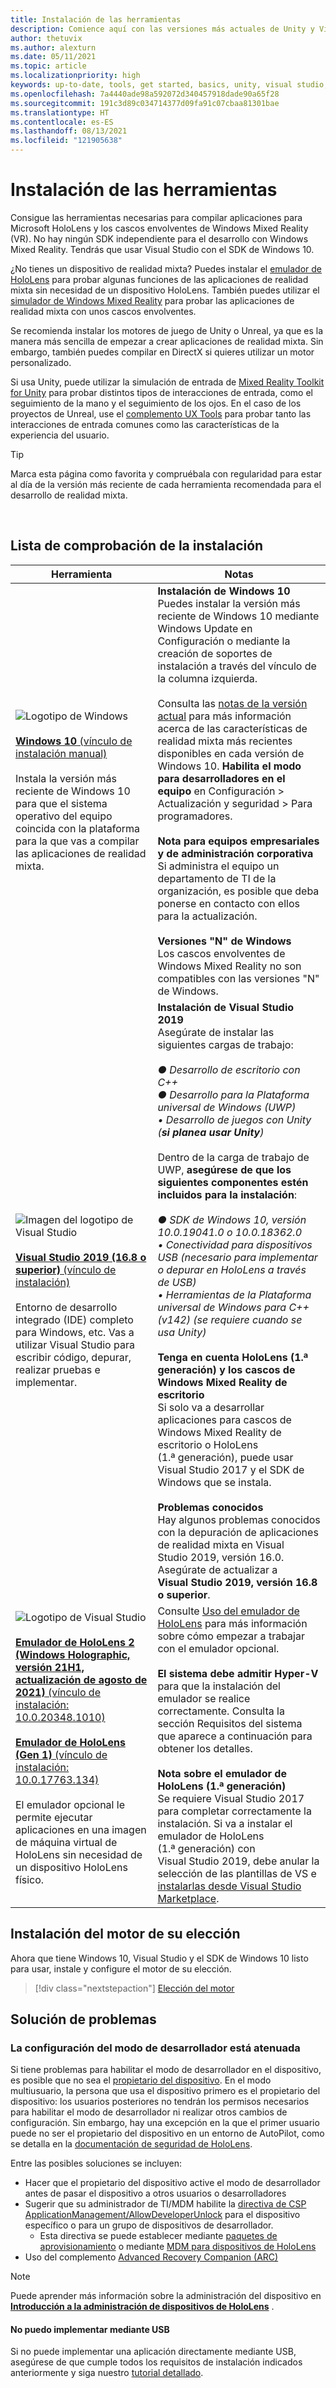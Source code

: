 ```yaml
---
title: Instalación de las herramientas
description: Comience aquí con las versiones más actuales de Unity y Visual Studio, y con las herramientas recomendadas para el desarrollo de HoloLens y VR.
author: thetuvix
ms.author: alexturn
ms.date: 05/11/2021
ms.topic: article
ms.localizationpriority: high
keywords: up-to-date, tools, get started, basics, unity, visual studio, toolkit, mixed reality headset, windows mixed reality headset, virtual reality headset, installation, Windows, HoloLens, emulator, unreal, openxr
ms.openlocfilehash: 7a4440ade98a592072d340457918dade90a65f28
ms.sourcegitcommit: 191c3d89c034714377d09fa91c07cbaa81301bae
ms.translationtype: HT
ms.contentlocale: es-ES
ms.lasthandoff: 08/13/2021
ms.locfileid: "121905638"
---
```

# <a name="install-the-tools"></a>Instalación de las herramientas

Consigue las herramientas necesarias para compilar aplicaciones para Microsoft HoloLens y los cascos envolventes de Windows Mixed Reality (VR). No hay ningún SDK independiente para el desarrollo con Windows Mixed Reality. Tendrás que usar Visual Studio con el SDK de Windows 10.

¿No tienes un dispositivo de realidad mixta? Puedes instalar el [emulador de HoloLens](platform-capabilities-and-apis/using-the-hololens-emulator.md) para probar algunas funciones de las aplicaciones de realidad mixta sin necesidad de un dispositivo HoloLens. También puedes utilizar el [simulador de Windows Mixed Reality](platform-capabilities-and-apis/using-the-windows-mixed-reality-simulator.md) para probar las aplicaciones de realidad mixta con unos cascos envolventes.

Se recomienda instalar los motores de juego de Unity o Unreal, ya que es la manera más sencilla de empezar a crear aplicaciones de realidad mixta. Sin embargo, también puedes compilar en DirectX si quieres utilizar un motor personalizado.

Si usa Unity, puede utilizar la simulación de entrada de [Mixed Reality Toolkit for Unity](https://github.com/Microsoft/MixedRealityToolkit-Unity) para probar distintos tipos de interacciones de entrada, como el seguimiento de la mano y el seguimiento de los ojos. En el caso de los proyectos de Unreal, use el [complemento UX Tools](https://github.com/microsoft/MixedReality-UXTools-Unreal) para probar tanto las interacciones de entrada comunes como las características de la experiencia del usuario.

>[!TIP]
>Marca esta página como favorita y compruébala con regularidad para estar al día de la versión más reciente de cada herramienta recomendada para el desarrollo de realidad mixta.

<br>

## <a name="installation-checklist"></a>Lista de comprobación de la instalación

| Herramienta | Notas |
|---------|---------|
| ![Logotipo de Windows](images/Windows10_logo.png)<br><br><a href="https://www.microsoft.com/software-download/windows10" target="_blank">**Windows 10** (vínculo de instalación manual)</a><br><br>Instala la versión más reciente de Windows 10 para que el sistema operativo del equipo coincida con la plataforma para la que vas a compilar las aplicaciones de realidad mixta.  | **Instalación de Windows 10** <br> Puedes instalar la versión más reciente de Windows 10 mediante Windows Update en Configuración o mediante la creación de soportes de instalación a través del vínculo de la columna izquierda. <br><br>Consulta las [notas de la versión actual](/windows/mixed-reality/enthusiast-guide/release-notes-october-2018.md) para más información acerca de las características de realidad mixta más recientes disponibles en cada versión de Windows 10. **Habilita el modo para desarrolladores en el equipo** en Configuración > Actualización y seguridad > Para programadores. <br><br> **Nota para equipos empresariales y de administración corporativa**<br>Si administra el equipo un departamento de TI de la organización, es posible que deba ponerse en contacto con ellos para la actualización. <br><br> **Versiones "N" de Windows**<br> Los cascos envolventes de Windows Mixed Reality no son compatibles con las versiones "N" de Windows. |
| ![Imagen del logotipo de Visual Studio](images/visualstudio_logo.png)<br><br><a href="https://visualstudio.microsoft.com/downloads/" target="_blank">**Visual Studio 2019 (16.8 o superior)** (vínculo de instalación)</a> <br><br>Entorno de desarrollo integrado (IDE) completo para Windows, etc. Vas a utilizar Visual Studio para escribir código, depurar, realizar pruebas e implementar. | **Instalación de Visual Studio 2019** <br> Asegúrate de instalar las siguientes cargas de trabajo: <br><br>*● Desarrollo de escritorio con C++*<br>*● Desarrollo para la Plataforma universal de Windows (UWP)*<br>*• Desarrollo de juegos con Unity (**si planea usar Unity**)*<br><br>Dentro de la carga de trabajo de UWP, **asegúrese de que los siguientes componentes estén incluidos para la instalación**:<br><br>*● SDK de Windows 10, versión 10.0.19041.0 o 10.0.18362.0*<br>*• Conectividad para dispositivos USB (necesario para implementar o depurar en HoloLens a través de USB)*<br>*• Herramientas de la Plataforma universal de Windows para C++ (v142) (se requiere cuando se usa Unity)*<br><br>**Tenga en cuenta HoloLens (1.ª generación) y los cascos de Windows Mixed Reality de escritorio**<br>Si solo va a desarrollar aplicaciones para cascos de Windows Mixed Reality de escritorio o HoloLens (1.ª generación), puede usar Visual Studio 2017 y el SDK de Windows que se instala.<br><br>**Problemas conocidos**<br>Hay algunos problemas conocidos con la depuración de aplicaciones de realidad mixta en Visual Studio 2019, versión 16.0.  Asegúrate de actualizar a **Visual Studio 2019, versión 16.8 o superior**. |
| ![Logotipo de Visual Studio](images/HoloLensIcon.jpg)<br><br><a href="https://go.microsoft.com/fwlink/?linkid=2169418" target="_blank">**Emulador de HoloLens 2 (Windows Holographic, versión 21H1, actualización de agosto de 2021)** (vínculo de instalación: 10.0.20348.1010)</a><br> <br><a href="https://go.microsoft.com/fwlink/?linkid=2065980" target="_blank">**Emulador de HoloLens (Gen 1)** (vínculo de instalación: 10.0.17763.134)</a> <br><br>El emulador opcional le permite ejecutar aplicaciones en una imagen de máquina virtual de HoloLens sin necesidad de un dispositivo HoloLens físico.<br> <br> | Consulte [Uso del emulador de HoloLens](../develop/platform-capabilities-and-apis/using-the-hololens-emulator.md) para más información sobre cómo empezar a trabajar con el emulador opcional.<br> <br> **El sistema debe admitir Hyper-V** para que la instalación del emulador se realice correctamente. Consulta la sección Requisitos del sistema que aparece a continuación para obtener los detalles. <br> <br> **Nota sobre el emulador de HoloLens (1.ª generación)** <br>  Se requiere Visual Studio 2017 para completar correctamente la instalación. Si va a instalar el emulador de HoloLens (1.ª generación) con Visual Studio 2019, debe anular la selección de las plantillas de VS e [instalarlas desde Visual Studio Marketplace](https://marketplace.visualstudio.com/items?itemName=WindowsMixedRealityteam.WindowsMixedRealityAppTemplatesVSIX). |

## <a name="install-your-engine-of-choice"></a>Instalación del motor de su elección

Ahora que tiene Windows 10, Visual Studio y el SDK de Windows 10 listo para usar, instale y configure el motor de su elección.

> [!div class="nextstepaction"]
> [Elección del motor](choosing-an-engine.md)

## <a name="troubleshooting"></a>Solución de problemas

### <a name="setting-developer-mode-is-grayed-out"></a>La configuración del modo de desarrollador está atenuada

Si tiene problemas para habilitar el modo de desarrollador en el dispositivo, es posible que no sea el [propietario del dispositivo](/hololens/security-adminless-os). En el modo multiusuario, la persona que usa el dispositivo primero es el propietario del dispositivo: los usuarios posteriores no tendrán los permisos necesarios para habilitar el modo de desarrollador ni realizar otros cambios de configuración. Sin embargo, hay una excepción en la que el primer usuario puede no ser el propietario del dispositivo en un entorno de AutoPilot, como se detalla en la [documentación de seguridad de HoloLens](/hololens/security-adminless-os#device-owner).

Entre las posibles soluciones se incluyen:

* Hacer que el propietario del dispositivo active el modo de desarrollador antes de pasar el dispositivo a otros usuarios o desarrolladores
* Sugerir que su administrador de TI/MDM habilite la [directiva de CSP ApplicationManagement/AllowDeveloperUnlock](/windows/client-management/mdm/policy-csp-applicationmanagement#applicationmanagement-allowdeveloperunlock) para el dispositivo específico o para un grupo de dispositivos de desarrollador.
    * Esta directiva se puede establecer mediante [paquetes de aprovisionamiento](/hololens/hololens-provisioning) o mediante [MDM para dispositivos de HoloLens](/hololens/hololens-mdm-configure)
* Uso del complemento [Advanced Recovery Companion (ARC)](/hololens/hololens-recovery)

> [!NOTE]
> Puede aprender más información sobre la administración del dispositivo en **[Introducción a la administración de dispositivos de HoloLens](/hololens/hololens-csp-policy-overview)** .

#### <a name="i-cant-deploy-over-usb"></a>No puedo implementar mediante USB

Si no puede implementar una aplicación directamente mediante USB, asegúrese de que cumple todos los requisitos de instalación indicados anteriormente y siga nuestro [tutorial detallado](unity/tutorials/mr-learning-base-02.md#building-your-application-to-your-hololens-2).
